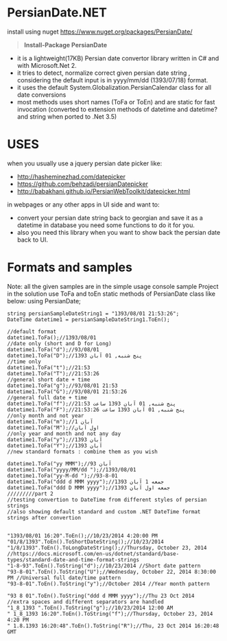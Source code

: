 # PersianDate.NET

install using nuget https://www.nuget.org/packages/PersianDate/

>**Install-Package PersianDate**

- it is a lightweight(17KB) Persian date convertor library written in C# and with Microsoft.Net 2.
- it tries to detect, normalize  correct given persian date string , considering the default input is in yyyy/mm/dd (1393/07/18) format.
- it uses the default System.Globalization.PersianCalendar class for all date conversions
- most methods uses short names (ToFa or ToEn) and are static for fast invocation (converted to extension methods of datetime and datetime? and string when ported to .Net 3.5)

# USES

when you usually use a jquery persian date picker like:
- http://hasheminezhad.com/datepicker 
- https://github.com/behzadi/persianDatepicker
- http://babakhani.github.io/PersianWebToolkit/datepicker.html

in webpages or any other apps in UI side and want to:
- convert your persian date string back to georgian and save it as a datetime in database you need some functions to do it for you. 
- also you need this library when you want to show back the persian date back to UI.

# Formats and samples
Note: all the given samples are in the simple usage console sample Project in the solution
use ToFa and toEn static methods of PersianDate class like below:
    using PersianDate;   
 
    string persianSampleDateString1 = "1393/08/01 21:53:26";
    DateTime datetime1 = persianSampleDateString1.ToEn();

    //default format 
    datetime1.ToFa();//1393/08/01
    //date only (short and D for Long)
    datetime1.ToFa("d");//93/08/01
    datetime1.ToFa("D");//پنج شنبه, 01 آبان 1393
    //time only 
    datetime1.ToFa("t");//21:53
    datetime1.ToFa("T");//21:53:26
    //general short date + time
    datetime1.ToFa("g");//93/08/01 21:53
    datetime1.ToFa("G");//93/08/01 21:53:26
    //general full date + time
    datetime1.ToFa("f");//پنج شنبه, 01 آبان 1393 ساعت 21:53
    datetime1.ToFa("F");//پنج شنبه, 01 آبان 1393 ساعت 21:53:26
    //only month and not year 
    datetime1.ToFa("m");//1 آبان 
    datetime1.ToFa("M");//اول آبان 
    //only year and month and not any day
    datetime1.ToFa("y");//1393 آبان
    datetime1.ToFa("Y");//1393 آبان
    //new standard formats : combine them as you wish

    datetime1.ToFa("yy MMM");//93 آبان 
    datetime1.ToFa("yyyy/MM/dd ");//1393/08/01 
    datetime1.ToFa("yy-M-dd ");//93-8-01
    datetime1.ToFa("ddd d MMM yyyy");//جمعه 1 آبان 1393
    datetime1.ToFa("ddd D MMM yyyy");//جمعه اول آبان 1393
    /////////part 2
    //testing convertion to DateTime from different styles of persian strings
    //also showing default standard and custom .NET DateTime format strings after convertion


    "1393/08/01 16:20".ToEn();//10/23/2014 4:20:00 PM
    "01/8/1393".ToEn().ToShortDateString();//10/23/2014
    "1/8/1393".ToEn().ToLongDateString();//Thursday, October 23, 2014
    //https://docs.microsoft.com/en-us/dotnet/standard/base-types/standard-date-and-time-format-strings
    "1-8-93".ToEn().ToString("d");//10/23/2014 //Short date pattern 
    "93-8-01".ToEn().ToString("U");//Wednesday, October 22, 2014 8:30:00 PM //Universal full date/time pattern
    "93-8-01".ToEn().ToString("y");//October 2014 //Year month pattern

    "93 8 01".ToEn().ToString("ddd d MMM yyyy");//Thu 23 Oct 2014
    //extra spaces and different separators are handled 
    "1_8_1393 ".ToEn().ToString("g");//10/23/2014 12:00 AM
    " 1_8_1393 16:20".ToEn().ToString("f");//Thursday, October 23, 2014 4:20 PM
    " 1.8.1393 16:20:48".ToEn().ToString("R");//Thu, 23 Oct 2014 16:20:48 GMT
